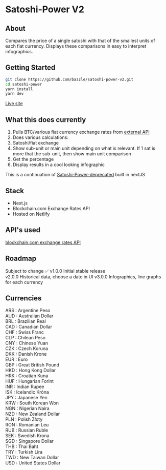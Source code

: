 # Satoshi-Power V2

## About

Compares the price of a single satoshi with that of the smallest units of each fiat currency. Displays these comparisons in easy to interpret infographics.

## Getting Started

```bash
git clone https://github.com/bazzle/satoshi-power-v2.git
cd satoshi-power
yarn install
yarn dev
```

[Live site](https://satoshi-power.com/)

## What this does currently

1. Pulls BTC/various fiat currency exchange rates from [external API](https://www.blockchain.com/explorer/api/exchange_rates_api)
2. Does various calculations:
  1. Satoshi/fiat exchange
  2. Show sub-unit or main unit depending on what is relevant. If 1 sat is more that the sub-unit, then show main unit comparison
  3. Get the percentage
4. Display results in a cool looking infographic

This is a continuation of [Satoshi-Power-deprecated](https://github.com/bazzle/Satoshi-Power-deprecated) built in nextJS

## Stack

- Next.js
- Blockchain.com Exchange Rates API
- Hosted on Netlify

## API's used

[blockchain.com exchange rates API](https://www.blockchain.com/explorer/api/exchange_rates_api)

## Roadmap
Subject to change
✅ v1.0.0 Initial stable release  
v2.0.0 Historical data, choose a date in UI
v3.0.0 Infographics, line graphs for each currency


## Currencies

ARS : Argentine Peso  
AUD : Australian Dollar  
BRL : Brazilian Real  
CAD : Canadian Dollar  
CHF : Swiss Franc  
CLP : Chilean Peso  
CNY : Chinese Yuan  
CZK : Czech Koruna  
DKK : Danish Krone  
EUR : Euro  
GBP : Great British Pound  
HKD : Hong Kong Dollar  
HRK : Croatian Kuna  
HUF : Hungarian Forint  
INR : Indian Rupee  
ISK : Icelandic Króna  
JPY : Japanese Yen  
KRW : South Korean Won  
NGN : Nigerian Naira  
NZD : New Zealand Dollar  
PLN : Polish Złoty  
RON : Romanian Leu  
RUB : Russian Ruble  
SEK : Swedish Krona  
SGD : Singapore Dollar  
THB : Thai Baht  
TRY : Turkish Lira  
TWD : New Taiwan Dollar  
USD : United States Dollar  
